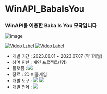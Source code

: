 # WinAPI_BabaIsYou


### WinAPI를 이용한 Baba Is You 모작입니다


![image](https://github.com/ddeoyoung/WinAPI_BabaIsYou/assets/67747071/903f755e-19e4-4852-b7e6-0288e8d26ed5)

[![Video Label](http://img.youtube.com/vi/3ab9Xa9sX6w/0.jpg)](https://youtu.be/3ab9Xa9sX6w)
[![Video Label](https://github.com/ddeoyoung/WinAPI_BabaIsYou/assets/67747071/903f755e-19e4-4852-b7e6-0288e8d26ed5)](https://youtu.be/3ab9Xa9sX6w)

- 개발 기간 : 2023.06.01 ~ 2023.07.07 (약 1개월)
- 참여 인원 : 개인 프로젝트(1명)
- 플랫폼 : <img src="https://img.shields.io/badge/Window-0078D4?style=flat-square&logo=windows&logoColor=white"/>
- 장르 : 2D 퍼즐게임
- 개발 도구 : <img src="https://img.shields.io/badge/Visual Studio-5C2D91?style=flat-square&logo=visualstudio&logoColor=white"/> <img src="https://img.shields.io/badge/WinAPI-003399?style=flat-square&logo=windowsxp&logoColor=white"/>
- 개발 언어 : <img src="https://img.shields.io/badge/C++-00599C?style=flat-square&logo=cplusplus&logoColor=white"/>



